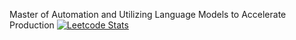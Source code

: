Master of Automation and Utilizing Language Models to Accelerate Production
[![Leetcode Stats](https://leetcard.AndrewDupere.cool/AndrewDupere)](https://leetcode.com/AndrewDupere/)
